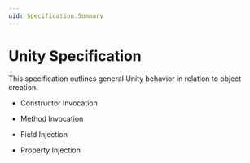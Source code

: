 ```yaml
---
uid: Specification.Summary
---
```


# Unity Specification

This specification outlines general Unity behavior in relation to object creation.

* Constructor Invocation

* Method Invocation

* Field Injection

* Property Injection